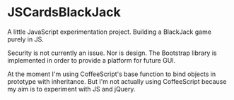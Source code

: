 JSCardsBlackJack
================

A little JavaScript experimentation project. Building a BlackJack game purely in JS.

Security is not currently an issue. Nor is design. The Bootstrap library is implemented in order to provide a platform for future GUI.

At the moment I'm using CoffeeScript's base function to bind objects in prototype with inheritance. But I'm not actually using CoffeeScript because my aim is to experiment with JS and jQuery.
